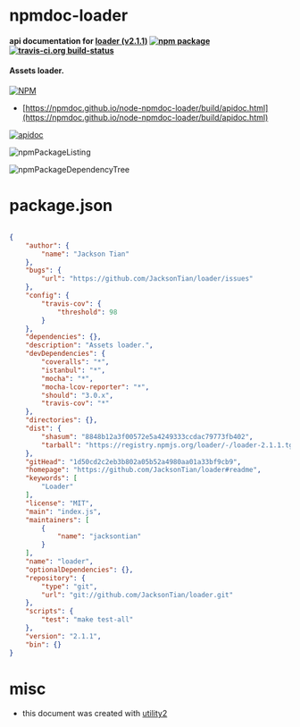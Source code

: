 # npmdoc-loader

#### api documentation for  [loader (v2.1.1)](https://github.com/JacksonTian/loader#readme)  [![npm package](https://img.shields.io/npm/v/npmdoc-loader.svg?style=flat-square)](https://www.npmjs.org/package/npmdoc-loader) [![travis-ci.org build-status](https://api.travis-ci.org/npmdoc/node-npmdoc-loader.svg)](https://travis-ci.org/npmdoc/node-npmdoc-loader)

#### Assets loader.

[![NPM](https://nodei.co/npm/loader.png?downloads=true&downloadRank=true&stars=true)](https://www.npmjs.com/package/loader)

- [https://npmdoc.github.io/node-npmdoc-loader/build/apidoc.html](https://npmdoc.github.io/node-npmdoc-loader/build/apidoc.html)

[![apidoc](https://npmdoc.github.io/node-npmdoc-loader/build/screenCapture.buildCi.browser.%252Ftmp%252Fbuild%252Fapidoc.html.png)](https://npmdoc.github.io/node-npmdoc-loader/build/apidoc.html)

![npmPackageListing](https://npmdoc.github.io/node-npmdoc-loader/build/screenCapture.npmPackageListing.svg)

![npmPackageDependencyTree](https://npmdoc.github.io/node-npmdoc-loader/build/screenCapture.npmPackageDependencyTree.svg)



# package.json

```json

{
    "author": {
        "name": "Jackson Tian"
    },
    "bugs": {
        "url": "https://github.com/JacksonTian/loader/issues"
    },
    "config": {
        "travis-cov": {
            "threshold": 98
        }
    },
    "dependencies": {},
    "description": "Assets loader.",
    "devDependencies": {
        "coveralls": "*",
        "istanbul": "*",
        "mocha": "*",
        "mocha-lcov-reporter": "*",
        "should": "3.0.x",
        "travis-cov": "*"
    },
    "directories": {},
    "dist": {
        "shasum": "8848b12a3f00572e5a4249333ccdac79773fb402",
        "tarball": "https://registry.npmjs.org/loader/-/loader-2.1.1.tgz"
    },
    "gitHead": "1d50cd2c2eb3b802a05b52a4980aa01a33bf9cb9",
    "homepage": "https://github.com/JacksonTian/loader#readme",
    "keywords": [
        "Loader"
    ],
    "license": "MIT",
    "main": "index.js",
    "maintainers": [
        {
            "name": "jacksontian"
        }
    ],
    "name": "loader",
    "optionalDependencies": {},
    "repository": {
        "type": "git",
        "url": "git://github.com/JacksonTian/loader.git"
    },
    "scripts": {
        "test": "make test-all"
    },
    "version": "2.1.1",
    "bin": {}
}
```



# misc
- this document was created with [utility2](https://github.com/kaizhu256/node-utility2)
